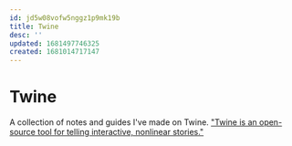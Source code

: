 ```yaml
---
id: jd5w08vofw5nggz1p9mk19b
title: Twine
desc: ''
updated: 1681497746325
created: 1681014717147
---
```


# Twine

A collection of notes and guides I've made on Twine.
["Twine is an open-source tool for telling interactive, nonlinear stories."](https://twinery.org/)
